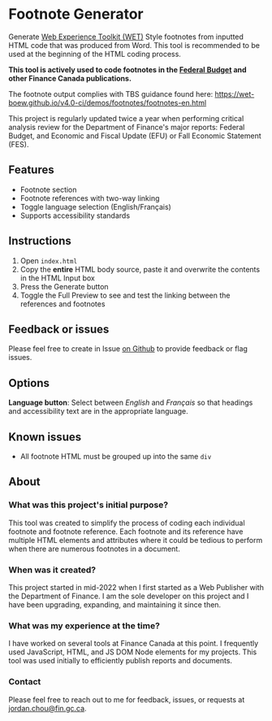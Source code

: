 # Footnote Generator
Generate [Web Experience Toolkit (WET)](https://wet-boew.github.io/wet-boew/index-en.html) Style footnotes from inputted HTML code that was produced from Word. This tool is recommended to be used at the beginning of the HTML coding process.

**This tool is actively used to code footnotes in the [Federal Budget](https://www.canada.ca/en/department-finance/services/publications/federal-budget.html) and other Finance Canada publications.**

The footnote output complies with TBS guidance found here: https://wet-boew.github.io/v4.0-ci/demos/footnotes/footnotes-en.html

This project is regularly updated twice a year when performing critical analysis review for the Department of Finance's major reports: Federal Budget, and Economic and Fiscal Update (EFU) or Fall Economic Statement (FES).

## Features
* Footnote section
* Footnote references with two-way linking
* Toggle language selection (English/Français)
* Supports accessibility standards

## Instructions
1. Open `index.html`
2. Copy the **entire** HTML body source, paste it and overwrite the contents in the HTML Input box
3. Press the Generate button
4. Toggle the Full Preview to see and test the linking between the references and footnotes

## Feedback or issues
Please feel free to create in Issue [on Github](https://github.com/jordan-chou/footnote-generator/issues) to provide feedback or flag issues.

## Options
**Language button**: Select between _English_ and _Français_ so that headings and accessibility text are in the appropriate language.

## Known issues
* All footnote HTML must be grouped up into the same `div`

## About
### What was this project's initial purpose?
This tool was created to simplify the process of coding each individual footnote and footnote reference. 
Each footnote and its reference have multiple HTML elements and attributes where it could be tedious to perform when there are numerous footnotes in a document.

### When was it created?
This project started in mid-2022 when I first started as a Web Publisher with the Department of Finance. I am the sole developer on this project and I have been upgrading, expanding, and maintaining it since then.

### What was my experience at the time?
I have worked on several tools at Finance Canada at this point. I frequently used JavaScript, HTML, and JS DOM Node elements for my projects. This tool was used initially to efficiently publish reports and documents.

### Contact
Please feel free to reach out to me for feedback, issues, or requests at jordan.chou@fin.gc.ca.

